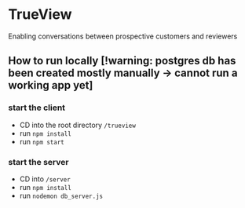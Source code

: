 # TrueView
Enabling conversations between prospective customers and reviewers

## How to run locally [!warning: postgres db has been created mostly manually -> cannot run a working app yet]
### start the client
- CD into the root directory ```/trueview```
- run `npm install`
- run `npm start`

### start the server
- CD into ```/server```
- run `npm install`
- run `nodemon db_server.js`
